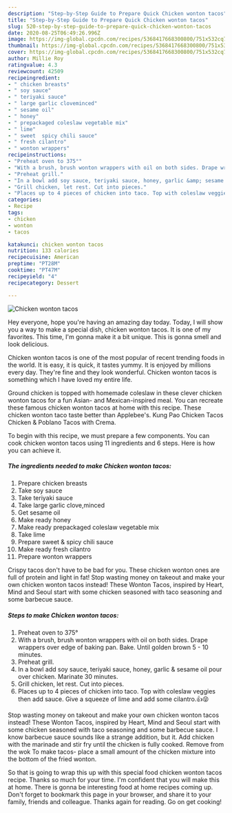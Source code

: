 ```yaml
---
description: "Step-by-Step Guide to Prepare Quick Chicken wonton tacos"
title: "Step-by-Step Guide to Prepare Quick Chicken wonton tacos"
slug: 520-step-by-step-guide-to-prepare-quick-chicken-wonton-tacos
date: 2020-08-25T06:49:26.996Z
image: https://img-global.cpcdn.com/recipes/5368417668300800/751x532cq70/chicken-wonton-tacos-recipe-main-photo.jpg
thumbnail: https://img-global.cpcdn.com/recipes/5368417668300800/751x532cq70/chicken-wonton-tacos-recipe-main-photo.jpg
cover: https://img-global.cpcdn.com/recipes/5368417668300800/751x532cq70/chicken-wonton-tacos-recipe-main-photo.jpg
author: Millie Roy
ratingvalue: 4.3
reviewcount: 42509
recipeingredient:
- " chicken breasts"
- " soy sauce"
- " teriyaki sauce"
- " large garlic cloveminced"
- " sesame oil"
- " honey"
- " prepackaged coleslaw vegetable mix"
- " lime"
- " sweet  spicy chili sauce"
- " fresh cilantro"
- " wonton wrappers"
recipeinstructions:
- "Preheat oven to 375°"
- "With a brush, brush wonton wrappers with oil on both sides. Drape wrappers over edge of baking pan. Bake. Until golden brown 5 - 10 minutes."
- "Preheat grill."
- "In a bowl add soy sauce, teriyaki sauce, honey, garlic &amp; sesame oil pour over chicken. Marinate 30 minutes."
- "Grill chicken, let rest. Cut into pieces."
- "Places up to 4 pieces of chicken into taco. Top with coleslaw veggies then add sauce. Give a squeeze of lime and add some cilantro.👍😝"
categories:
- Recipe
tags:
- chicken
- wonton
- tacos

katakunci: chicken wonton tacos 
nutrition: 133 calories
recipecuisine: American
preptime: "PT28M"
cooktime: "PT47M"
recipeyield: "4"
recipecategory: Dessert

---
```



![Chicken wonton tacos](https://img-global.cpcdn.com/recipes/5368417668300800/751x532cq70/chicken-wonton-tacos-recipe-main-photo.jpg)

Hey everyone, hope you're having an amazing day today. Today, I will show you a way to make a special dish, chicken wonton tacos. It is one of my favorites. This time, I'm gonna make it a bit unique. This is gonna smell and look delicious.

Chicken wonton tacos is one of the most popular of recent trending foods in the world. It is easy, it is quick, it tastes yummy. It is enjoyed by millions every day. They're fine and they look wonderful. Chicken wonton tacos is something which I have loved my entire life.

Ground chicken is topped with homemade coleslaw in these clever chicken wonton tacos for a fun Asian- and Mexican-inspired meal. You can recreate these famous chicken wonton tacos at home with this recipe. These chicken wonton taco taste better than Applebee&#39;s. Kung Pao Chicken Tacos Chicken &amp; Poblano Tacos with Crema.


To begin with this recipe, we must prepare a few components. You can cook chicken wonton tacos using 11 ingredients and 6 steps. Here is how you can achieve it.

<!--inarticleads1-->

##### The ingredients needed to make Chicken wonton tacos:

1. Prepare  chicken breasts
1. Take  soy sauce
1. Take  teriyaki sauce
1. Take  large garlic clove,minced
1. Get  sesame oil
1. Make ready  honey
1. Make ready  prepackaged coleslaw vegetable mix
1. Take  lime
1. Prepare  sweet &amp; spicy chili sauce
1. Make ready  fresh cilantro
1. Prepare  wonton wrappers


Crispy tacos don&#39;t have to be bad for you. These chicken wonton ones are full of protein and light in fat! Stop wasting money on takeout and make your own chicken wonton tacos instead! These Wonton Tacos, inspired by Heart, Mind and Seoul start with some chicken seasoned with taco seasoning and some barbecue sauce. 

<!--inarticleads2-->

##### Steps to make Chicken wonton tacos:

1. Preheat oven to 375°
1. With a brush, brush wonton wrappers with oil on both sides. Drape wrappers over edge of baking pan. Bake. Until golden brown 5 - 10 minutes.
1. Preheat grill.
1. In a bowl add soy sauce, teriyaki sauce, honey, garlic &amp; sesame oil pour over chicken. Marinate 30 minutes.
1. Grill chicken, let rest. Cut into pieces.
1. Places up to 4 pieces of chicken into taco. Top with coleslaw veggies then add sauce. Give a squeeze of lime and add some cilantro.👍😝


Stop wasting money on takeout and make your own chicken wonton tacos instead! These Wonton Tacos, inspired by Heart, Mind and Seoul start with some chicken seasoned with taco seasoning and some barbecue sauce. I know barbecue sauce sounds like a strange addition, but it. Add chicken with the marinade and stir fry until the chicken is fully cooked. Remove from the wok To make tacos- place a small amount of the chicken mixture into the bottom of the fried wonton. 

So that is going to wrap this up with this special food chicken wonton tacos recipe. Thanks so much for your time. I'm confident that you will make this at home. There is gonna be interesting food at home recipes coming up. Don't forget to bookmark this page in your browser, and share it to your family, friends and colleague. Thanks again for reading. Go on get cooking!

